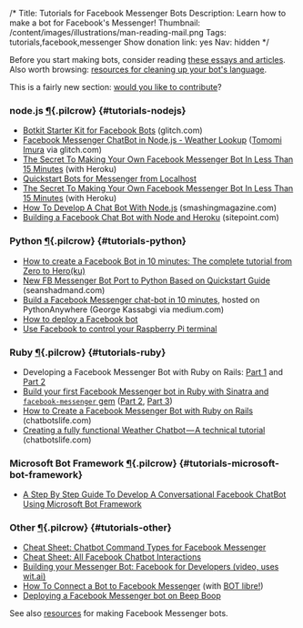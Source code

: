 /*
Title: Tutorials for Facebook Messenger Bots
Description: Learn how to make a bot for Facebook's Messenger!
Thumbnail: /content/images/illustrations/man-reading-mail.png
Tags: tutorials,facebook,messenger
Show donation link: yes
Nav: hidden
*/

<div class="note">
  <p>
    Before you start making bots, consider reading <a href="/articles/bot-ethics">these essays and articles</a>. Also worth browsing: <a href="/resources/libraries-frameworks/#language">resources for cleaning up your bot's language</a>.
  </p>
</div>

<div class="note">
  <p>
    This is a fairly new section: <a href="https://github.com/botwiki/botwiki.org">would you like to contribute</a>?
  </p>
</div>



### node.js [¶](#tutorials-nodejs){.pilcrow} {#tutorials-nodejs}

- [Botkit Starter Kit for Facebook Bots](https://glitch.com/edit/#!/botkit-facebook) (glitch.com)
- [Facebook Messenger ChatBot in Node.js - Weather Lookup](https://glitch.com/edit/#!/fb-messenger-weather-bot) ([Tomomi Imura](https://twitter.com/girlie_mac) via glitch.com)
- [The Secret To Making Your Own Facebook Messenger Bot In Less Than 15 Minutes](https://medium.com/chat-bots/have-15-minutes-create-your-own-facebook-messenger-bot-481a7db54892) (with Heroku)
- [Quickstart Bots for Messenger from Localhost](https://medium.com/@ThomasBrd/in-this-quick-post-we-will-see-how-to-configure-and-quickstart-a-facebook-messenger-bot-plateform-86dcc013741d)
- [The Secret To Making Your Own Facebook Messenger Bot In Less Than 15 Minutes](https://medium.com/chat-bots/have-15-minutes-create-your-own-facebook-messenger-bot-481a7db54892) (with Heroku)
- [How To Develop A Chat Bot With Node.js](https://www.smashingmagazine.com/2016/10/how-to-develop-a-chat-bot-with-node-js/) (smashingmagazine.com)
- [Building a Facebook Chat Bot with Node and Heroku](https://www.sitepoint.com/building-facebook-chat-bot-node-heroku/) (sitepoint.com)


### Python [¶](#tutorials-python){.pilcrow} {#tutorials-python}

- [How to create a Facebook Bot in 10 minutes: The complete tutorial from Zero to Hero(ku)](https://cli.traan.vn/how-to-create-a-facebook-bot-in-10-minutes-the-complete-tutorial-from-zero-to-hero-ku-352dca274046)
- [New FB Messenger Bot Port to Python Based on Quickstart Guide](http://www.seanshadmand.com/2016/04/15/new-fb-messenger-bot-port-to-python-based-on-quickstart-guide/) (seanshadmand.com)
- [Build a Facebook Messenger chat-bot in 10 minutes](https://medium.com/@gk_/build-a-facebook-messenger-chat-bot-in-10-minutes-5f28fe0312cd), hosted on PythonAnywhere (George Kassabgi via medium.com)
- [How to deploy a Facebook bot](https://medium.com/@igougi.ui/how-to-deploy-a-facebook-bot-2b8c4f4e7eae)
- [Use Facebook to control your Raspberry Pi terminal](https://medium.com/@rkieltyka/use-facebook-to-control-your-raspberry-pi-terminal-d952c15b3549)

### Ruby [¶](#tutorials-ruby){.pilcrow} {#tutorials-ruby}

- Developing a Facebook Messenger Bot with Ruby on Rails: [Part 1](https://medium.com/@morgler/developing-a-facebook-messenger-bot-part-1-7d8039b62f0) and [Part 2](https://medium.com/@morgler/developing-a-facebook-messenger-bot-part-2-6ccc51430bfe)
- [Build your first Facebook Messenger bot in Ruby with Sinatra and `facebook-messenger` gem](https://hackernoon.com/smooth-coordinator-1427dce17f00) ([Part 2](https://hackernoon.com/build-your-first-facebook-messenger-bot-in-ruby-with-sinatra-part-2-3-b3d929a4606d), [Part 3](https://hackernoon.com/build-your-first-facebook-messenger-bot-in-ruby-with-sinatra-part-3-3-c1b9f55ae121))
- [How to Create a Facebook Messenger Bot with Ruby on Rails](https://chatbotslife.com/create-a-facebook-messenger-bot-with-ruby-on-rails-4ffd8b851135) (chatbotslife.com)
- [Creating a fully functional Weather Chatbot — A technical tutorial](https://chatbotslife.com/creating-a-fully-functional-weather-chatbot-a-technical-tutorial-9f2d8273ae2c) (chatbotslife.com)

### Microsoft Bot Framework [¶](#tutorials-microsoft-bot-framework){.pilcrow} {#tutorials-microsoft-bot-framework}

- [A Step By Step Guide To Develop A Conversational Facebook ChatBot Using Microsoft Bot Framework](https://www.netsolutionsindia.com/blog/a-step-by-step-guide-to-develop-a-conversational-facebook-chatbot-using-microsoft-bot-framework/)

### Other [¶](#tutorials-other){.pilcrow} {#tutorials-other}

- [Cheat Sheet: Chatbot Command Types for Facebook Messenger](https://www.chatbot-academy.com/chatbot-command-types-facebook-messenger/)
- [Cheat Sheet: All Facebook Chatbot Interactions](https://chatbotsmagazine.com/cheat-sheet-all-facebook-chatbot-interactions-4b14e4e00178)
- [Building your Messenger Bot: Facebook for Developers (video, uses wit.ai)](https://developers.facebook.com/videos/f8-2016/building-your-messenger-bot/)
- [How To Connect a Bot to Facebook Messenger](http://www.botlibre.com/forum-post?id=12742773) (with [BOT libre!](http://www.botlibre.com/))
- [Deploying a Facebook Messenger bot on Beep Boop](https://blog.beepboophq.com/welcome-to-beep-boop-facebook-messenger-bots-9fd28f8ef934)


See also [resources](/resources/facebook-messenger-bots) for making Facebook Messenger bots.
